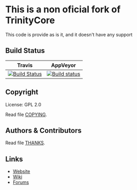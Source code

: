 # This is a non oficial fork of TrinityCore

This code is provide as is it, and it doesn't have any support

## Build Status
|Travis|AppVeyor|
|------|--------|
|[![Build Status](https://travis-ci.org/JorTurFer/ServerCore.svg?branch=master)](https://travis-ci.org/JorTurFer/ServerCore)|[![Build status](https://ci.appveyor.com/api/projects/status/7ir4airfqonn90wn?svg=true)](https://ci.appveyor.com/project/kabestrus/sirion)|




## Copyright

License: GPL 2.0

Read file [COPYING](COPYING).


## Authors &amp; Contributors

Read file [THANKS](THANKS).


## Links

* [Website](https://www.trinitycore.org)
* [Wiki](https://www.trinitycore.info)
* [Forums](https://community.trinitycore.org)
